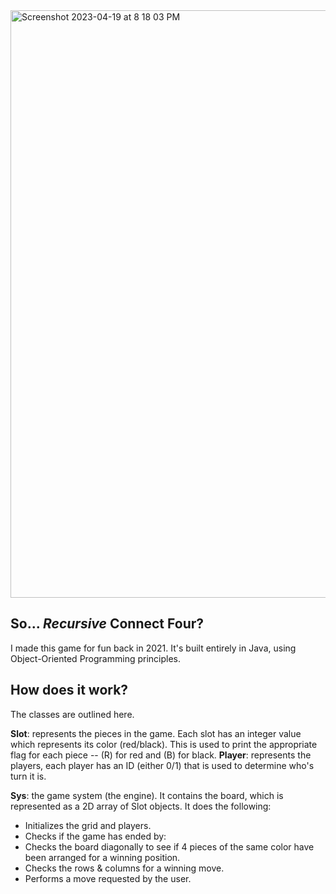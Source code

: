 <img width="940" alt="Screenshot 2023-04-19 at 8 18 03 PM" src="https://user-images.githubusercontent.com/97604329/233249630-d8b1c30c-8756-4c30-9679-c2cff8dc0285.png">

## So... *Recursive* Connect Four?
I made this game for fun back in 2021. It's built entirely in Java, using Object-Oriented Programming principles.

## How does it work?
The classes are outlined here.

**Slot**: represents the pieces in the game. Each slot has an integer value which represents its color (red/black). This is used to print the appropriate flag for each piece -- (R) for red and (B) for black.
**Player**: represents the players, each player has an ID (either 0/1) that is used to determine who's turn it is.

**Sys**: the game system (the engine). It contains the board, which is represented as a 2D array of Slot objects. It does the following:
* Initializes the grid and players.
* Checks if the game has ended by:
*  Checks the board diagonally to see if 4 pieces of the same color have been arranged for a winning position.
*  Checks the rows & columns for a winning move.
* Performs a move requested by the user.



